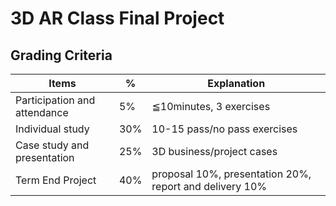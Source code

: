 # 3D AR Class Final Project

## Grading Criteria
| Items                        | %   | Explanation|
|------------------------------|-----|------------|
| Participation and attendance | 5%  | ≦10minutes, 3 exercises|
| Individual study             | 30% | 10-15 pass/no pass exercises|
| Case study and presentation  | 25% | 3D business/project cases|
| Term End Project             | 40% | proposal 10%, presentation 20%, report and delivery 10%|
